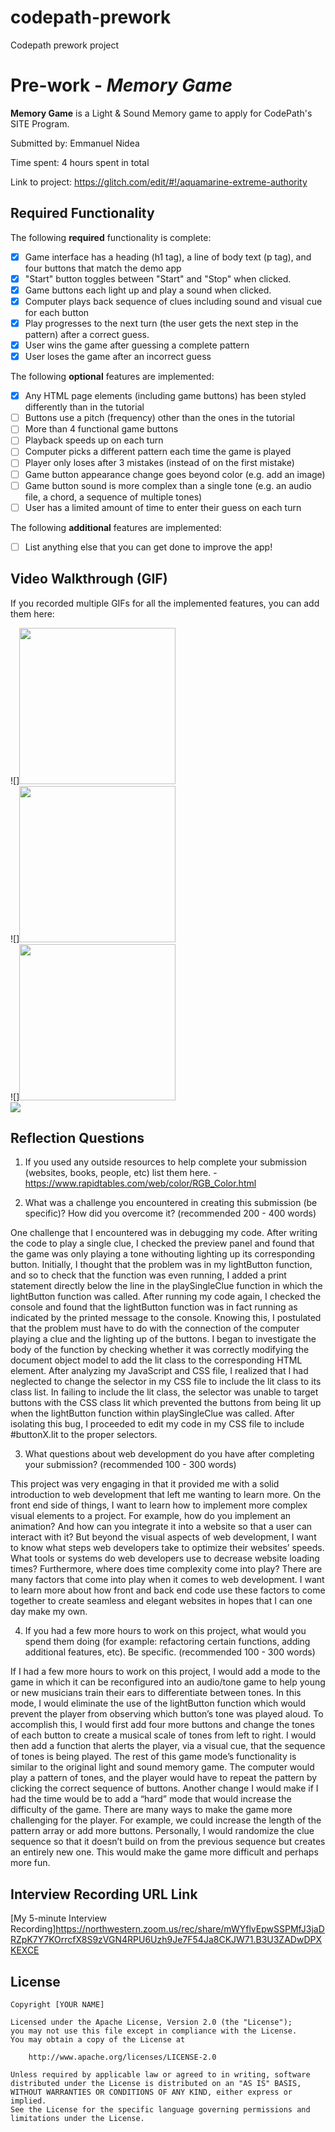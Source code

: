 # codepath-prework
Codepath prework project

# Pre-work - *Memory Game*

**Memory Game** is a Light & Sound Memory game to apply for CodePath's SITE Program. 

Submitted by: Emmanuel Nidea

Time spent: 4 hours spent in total

Link to project: https://glitch.com/edit/#!/aquamarine-extreme-authority

## Required Functionality

The following **required** functionality is complete:

* [x] Game interface has a heading (h1 tag), a line of body text (p tag), and four buttons that match the demo app
* [x] "Start" button toggles between "Start" and "Stop" when clicked. 
* [x] Game buttons each light up and play a sound when clicked. 
* [x] Computer plays back sequence of clues including sound and visual cue for each button
* [x] Play progresses to the next turn (the user gets the next step in the pattern) after a correct guess. 
* [x] User wins the game after guessing a complete pattern
* [x] User loses the game after an incorrect guess

The following **optional** features are implemented:

* [x] Any HTML page elements (including game buttons) has been styled differently than in the tutorial
* [ ] Buttons use a pitch (frequency) other than the ones in the tutorial
* [ ] More than 4 functional game buttons
* [ ] Playback speeds up on each turn
* [ ] Computer picks a different pattern each time the game is played
* [ ] Player only loses after 3 mistakes (instead of on the first mistake)
* [ ] Game button appearance change goes beyond color (e.g. add an image)
* [ ] Game button sound is more complex than a single tone (e.g. an audio file, a chord, a sequence of multiple tones)
* [ ] User has a limited amount of time to enter their guess on each turn

The following **additional** features are implemented:

- [ ] List anything else that you can get done to improve the app!

## Video Walkthrough (GIF)

If you recorded multiple GIFs for all the implemented features, you can add them here:

![]<img src="http://g.recordit.co/jlTKOfksJM.gif" width = 250><br> 
![]<img src="http://g.recordit.co/Rk0LwLgEn6.gif" width = 250><br>
![]<img src="http://g.recordit.co/T2BKALSAiS.gif" width = 250><br>
![](gif4-link-here)

## Reflection Questions
1. If you used any outside resources to help complete your submission (websites, books, people, etc) list them here. 
-https://www.rapidtables.com/web/color/RGB_Color.html

2. What was a challenge you encountered in creating this submission (be specific)? How did you overcome it? (recommended 200 - 400 words) 

One challenge that I encountered was in debugging my code. After writing the code to play a single clue, I checked the preview panel and found that the game was only playing a tone withouting lighting up its corresponding button. Initially, I thought that the problem was in my lightButton function, and so to check that the function was even running, I added a print statement directly below the line in the playSingleClue function in which the lightButton function was called. After running my code again, I checked the console and found that the lightButton function was in fact running as indicated by the printed message to the console. Knowing this, I postulated that the problem must have to do with the connection of the computer playing a clue and the lighting up of the buttons. I began to investigate the body of the function by checking whether it was correctly modifying the document object model to add the lit class to the corresponding HTML element. After analyzing my JavaScript and CSS file, I realized that I had neglected to change the selector in my CSS file to include the lit class to its class list. In failing to include the lit class, the selector was unable to target buttons with the CSS class lit which prevented the buttons from being lit up when the lightButton function within playSingleClue was called. After isolating this bug, I proceeded to edit my code in my CSS file to include #buttonX.lit to the proper selectors. 


3. What questions about web development do you have after completing your submission? (recommended 100 - 300 words) 

This project was very engaging in that it provided me with a solid introduction to web development that left me wanting to learn more. On the front end side of things, I want to learn how to implement more complex visual elements to a project. For example, how do you implement an animation? And how can you integrate it into a website so that a user can interact with it? But beyond the visual aspects of web development, I want to know what steps web developers take to optimize their websites’ speeds. What tools or systems do web developers use to decrease website loading times? Furthermore, where does time complexity come into play? There are many factors that come into play when it comes to web development. I want to learn more about how front and back end code use these factors to come together to create seamless and elegant websites in hopes that I can one day make my own.


4. If you had a few more hours to work on this project, what would you spend them doing (for example: refactoring certain functions, adding additional features, etc). Be specific. (recommended 100 - 300 words) 

If I had a few more hours to work on this project, I would add a mode to the game in which it can be reconfigured into an audio/tone game to help young or new musicians train their ears to differentiate between tones. In this mode, I would eliminate the use of the lightButton function which would prevent the player from observing which button’s tone was played aloud. To accomplish this, I would first  add four more buttons and change the tones of each button to create a musical scale of tones from left to right. I would then add a function that alerts the player, via a visual cue, that the sequence of tones is being played. The rest of this game mode’s functionality is similar to the original light and sound memory game. The computer would play a pattern of tones, and the player would have to repeat the pattern by clicking the correct sequence of buttons. Another change I would make if I had the time would be to add a “hard” mode that would increase the difficulty of the game. There are many ways to make the game more challenging for the player. For example, we could increase the length of the pattern array or add more buttons. Personally, I would randomize the clue sequence so that it doesn’t build on from the previous sequence but creates an entirely new one. This would make the game more difficult and perhaps more fun.



## Interview Recording URL Link

[My 5-minute Interview Recording]https://northwestern.zoom.us/rec/share/mWYflvEpwSSPMfJ3jaDRZpK7Y7KOrrcfX8S9zVGN4RPU6Uzh9Je7F54Ja8CKJW71.B3U3ZADwDPXKEXCE


## License

    Copyright [YOUR NAME]

    Licensed under the Apache License, Version 2.0 (the "License");
    you may not use this file except in compliance with the License.
    You may obtain a copy of the License at

        http://www.apache.org/licenses/LICENSE-2.0

    Unless required by applicable law or agreed to in writing, software
    distributed under the License is distributed on an "AS IS" BASIS,
    WITHOUT WARRANTIES OR CONDITIONS OF ANY KIND, either express or implied.
    See the License for the specific language governing permissions and
    limitations under the License.

